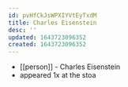 ```yaml
---
id: pvHfCkJsWPXIYVtEyTxdM
title: Charles Eisenstein
desc: ''
updated: 1643723096352
created: 1643723096352
---
```



- [[person]] - Charles Eisenstein
- appeared 1x at the stoa
